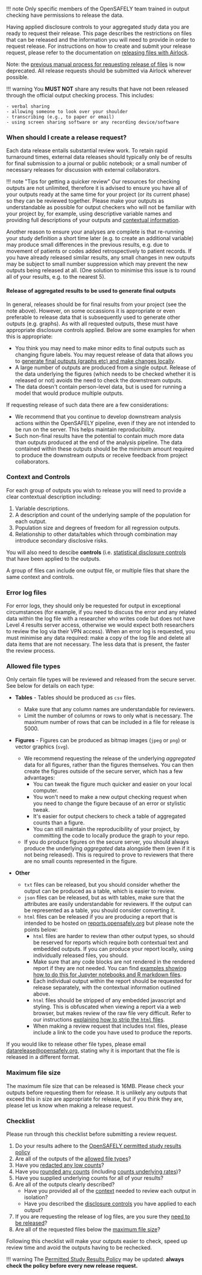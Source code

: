 !!! note
    Only specific members of the OpenSAFELY team trained in output checking have permissions to release the data.

Having applied disclosure controls to your aggregated study data you are ready to request their release. This page describes the restrictions on files that can be released and the
information you will need to provide in order to request release. For instructions on how
to create and submit your release request, please refer to the documentation on [releasing files with
Airlock](/using-opensafely/viewing-and-releasing-outputs/viewing-and-releasing-with-airlock).

Note: the [previous manual process for requesting release of files](../legacy/requesting-release-offline-process.md) is now deprecated. All release requests should be submitted via Airlock wherever possible.

!!! warning
    You **MUST NOT** share any results that have not been released through the official output checking process. This includes:

    - verbal sharing
    - allowing someone to look over your shoulder
    - transcribing (e.g., to paper or email)
    - using screen sharing software or any recording device/software



### When should I create a release request?

Each data release entails substantial review work. To retain rapid turnaround times, external data releases should typically only be of results for final submission to a journal or public notebook; or a small number of necessary releases for discussion with external collaborators.

!!! note "Tips for getting a quicker review"
    Our resources for checking outputs are not unlimited, therefore it is advised to ensure you have all of your outputs ready at the same time for your project (or its current phase) so they can be reviewed together. Please make your outputs as understandable as possible for output checkers who will not be familiar with your project by, for example, using descriptive variable names and providing full descriptions of your outputs and
    [contextual information](#context-and-controls).

Another reason to ensure your analyses are complete is that re-running your study definition a short time later (e.g. to create an additional variable) may produce small differences in the previous results, e.g. due to movement of patients or codes added retrospectively to patient records. If you have already released similar results, any small changes in new outputs may be subject to small number suppression which may prevent the new outputs being released at all. (One solution to minimise this issue is to round all of your results, e.g. to the nearest 5).

#### Release of aggregated results to be used to generate final outputs 

In general, releases should be for final results from your project (see the note above). However, on some occassions it is appropriate or even preferable to release data that is subsequently used to generate other outputs (e.g. graphs). As with all requested outputs, these must have appropriate disclosure controls applied. Below are some examples for when this is appropriate:

* You think you may need to make minor edits to final outputs such as changing figure labels. You may request release of data that allows you to [generate final outputs (graphs etc) and make changes locally](viewing-released-files.md#running-further-analyses-on-released-outputs).
* A large number of outputs are produced from a single output. Release of the data underlying the figures (which needs to be checked whether it is released or not) avoids the need to check the downstream outputs.
*  The data doesn't contain person-level data, but is used for running a model that would produce multiple outputs.

If requesting release of such data there are a few considerations:

*  We recommend that you continue to develop downstream analysis actions within the OpenSAFELY pipeline, even if they are not intended to be run on the server. This helps maintain reproducibility.
* Such non-final results have the potential to contain much more data than outputs produced at the end of the analysis pipeline. The data contained within these outputs should be the minimum amount required to produce the downstream outputs or receive feedback from project collaborators.

### Context and Controls

For each group of outputs you wish to release you will need to provide a clear contextual description including:

1. Variable descriptions.
1. A description and count of the underlying sample of the population for each output.
1. Population size and degrees of freedom for all regression outputs.
1. Relationship to other data/tables which through combination may introduce secondary disclosive risks.

You will also need to descibe **controls** (i.e. [statistical disclosure controls](sdc.md)
that have been applied to the outputs.

A group of files can include one output file, or multiple files that share the same
context and controls.

### Error log files

For error logs, they should only be requested for output in exceptional circumstances (for example, if you need to discuss the error and any related data within the log file with a researcher who writes code but does not have Level 4 results server access, otherwise we would expect both researchers to review the log via their VPN access). When an error log is requested, you must minimise any data required: make a copy of the log file and delete all data items that are not necessary. The less data that is present, the faster the review process.

### Allowed file types

Only certain file types will be reviewed and released from the secure server. See below for details on each type:

* **Tables** - Tables should be produced as `csv` files.
    * Make sure that any column names are understandable for reviewers.
    * Limit the number of columns or rows to only what is necessary. The maximum number of
      rows that can be included in a file for release is 5000.

* **Figures** - Figures can be produced as bitmap images (`jpeg` or `png`) or vector graphics (`svg`).
    * We recommend requesting the release of the underlying _aggregated_ data for all figures, rather than the figures themselves. You can then create the figures outside of the secure server, which has a few advantages:
        * You can tweak the figure much quicker and easier on your local computer.
        * You won't need to make a new output checking request when you need to change the figure because of an error or stylistic tweak.
        * It's easier for output checkers to check a table of aggregated counts than a figure.
        * You can still maintain the reproducibility of your project, by committing the code to locally produce the graph to your repo.
    * If you do produce figures on the secure server, you should always produce the underlying _aggregated_ data alongside them (even if it is not being released). This is required to prove to reviewers that there are no small counts represented in the figure.
* **Other**
    * `txt` files can be released, but you should consider whether the output can be produced as a table, which is easier to review.
    * `json` files can be released, but as with tables, make sure that the attributes are easily understandable for reviewers. If the output can be represented as a table, you should consider converting it.
    * `html` files can be released if you are producing a report that is intended to be hosted on [reports.opensafely.org](https://reports.opensafely.org/) but please note the points below:
        * `html` files are harder to review than other output types, so should be reserved for reports which require both contextual text and embedded outputs. If you can produce your report locally, using individually released files, you should.
        * Make sure that any code blocks are not rendered in the rendered report if they are not needed. You can find [examples showing how to do this for Jupyter notebooks and R markdown files](../reports/intro.md#producing-reports).
        * Each individual output within the report should be requested for release separately, with the contextual information outlined above.
        * `html` files should be stripped of any embedded javascript and styling. This is obfuscated when viewing a report via a web browser, but makes review of the raw file very difficult. Refer to our instructions [explaining how to strip the `html` files](../reports/intro.md#producing-reports).
        * When making a review request that includes `html` files, please include a link to the code you have used to produce the reports.

If you would like to release other file types, please email <datarelease@opensafely.org>, stating why it is important that the file is released in a different format.

### Maximum file size
The maximum file size that can be released is 16MB. Please check your outputs before requesting them for release. It is unlikely any outputs that exceed this in size are appropriate for release, but if you think they are, please let us know when making a release request.

### Checklist

Please run through this checklist before submitting a review request.

1. Do your results adhere to the [OpenSAFELY permitted study results policy](https://www.opensafely.org/policies-for-researchers/#permitted-study-results-policy)
1. Are all of the outputs of the [allowed file types](#allowed-file-types)?
1. Have you [redacted any low counts](sdc.md#redacting-counts-less-than-or-equal-to-7)?
1. Have you [rounded any counts](sdc.md#rounding-counts) (including [counts underlying rates](sdc.md#rounding-rates))?
1. Have you supplied underlying counts for all of your results?
1. Are all of the outputs clearly described?
    * Have you provided all of the [context](#context-and-controls) needed to review each output in isolation?
    * Have you described the [disclosure controls](#context-and-controls) you have applied to each output?
1. If you are requesting the release of log files, are you sure they [need to be released](#error-log-files)?
1. Are all of the requested files below the [maximum file size](#maximum-file-size)?

Following this checklist will make your outputs easier to check, speed up review time and avoid the outputs having to be rechecked.

!!! warning
    The [Permitted Study Results Policy](https://www.opensafely.org/policies-for-researchers/#permitted-study-results-policy) may be updated: **always check the policy before every new release request.**
